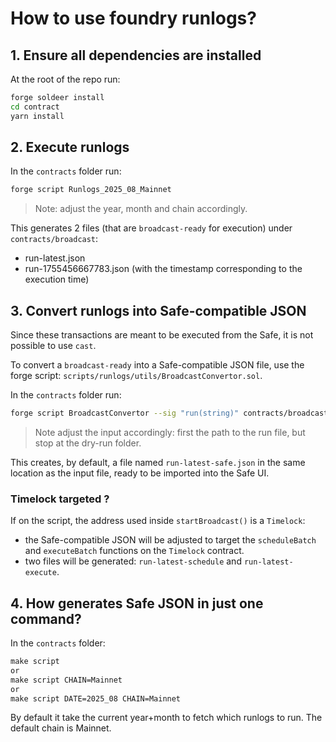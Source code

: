 # How to use foundry runlogs?

## 1. Ensure all dependencies are installed
At the root of the repo run:
```bash
forge soldeer install
cd contract
yarn install
```

## 2. Execute runlogs
In the `contracts` folder run:
```bash
forge script Runlogs_2025_08_Mainnet
```
> Note: adjust the year, month and chain accordingly.

This generates 2 files (that are `broadcast-ready` for execution) under `contracts/broadcast`:
- run-latest.json
- run-1755456667783.json (with the timestamp corresponding to the execution time)

## 3. Convert runlogs into Safe-compatible JSON
Since these transactions are meant to be executed from the Safe, it is not possible to use `cast`.

To convert a `broadcast-ready` into a Safe-compatible JSON file, use the forge script: `scripts/runlogs/utils/BroadcastConvertor.sol`. 

In the `contracts` folder run:
```bash
forge script BroadcastConvertor --sig "run(string)" contracts/broadcast/2025_09.sol/146/dry-run/
```
> Note adjust the input accordingly:
> first the path to the run file, but stop at the dry-run folder.

This creates, by default, a file named `run-latest-safe.json` in the same location as the input file, ready to be imported into the Safe UI.

### Timelock targeted ?
If on the script, the address used inside `startBroadcast()` is a `Timelock`:
- the Safe-compatible JSON will be adjusted to target the `scheduleBatch` and `executeBatch` functions on the `Timelock` contract. 
- two files will be generated: `run-latest-schedule` and `run-latest-execute`.


## 4. How generates Safe JSON in just one command?
In the `contracts` folder:
```makefile
make script
or
make script CHAIN=Mainnet
or
make script DATE=2025_08 CHAIN=Mainnet
```

By default it take the current year+month to fetch which runlogs to run. The default chain is Mainnet.

